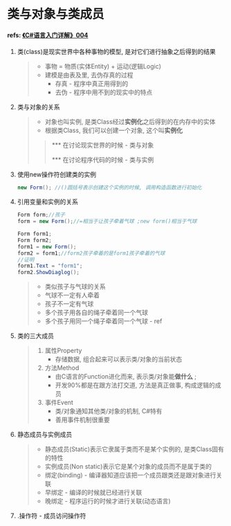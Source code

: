 # 类与对象与类成员

#### refs: [《C#语言入门详解》004](https://www.bilibili.com/video/BV13b411b7Ht?vd_source=616e276516e4dce24f4cb65934cba737&spm_id_from=333.788.player.switch&p=4)

1. 类(class)是现实世界中各种事物的模型, 是对它们进行抽象之后得到的结果

   > - 事物 = 物质(实体Entity) + 运动(逻辑Logic)
   > - 建模是由表及里, 去伪存真的过程
   >   - 存真 - 程序中真正用得到的
   >   - 去伪 - 程序中用不到的现实中的特点

2. 类与对象的关系

   > - 对象也叫实例, 是类Class经过**实例化**之后得到的在内存中的实体
   > - 根据类Class, 我们可以创建一个对象, 这个叫**实例化**
   >
   > > *** 在讨论现实世界的时候 - 类与对象
   > >
   > > *** 在讨论程序代码的时候 - 类与实例

3. 使用new操作符创建类的实例

   ```c#
   new Form(); //()圆括号表示创建这个实例的时候, 调用构造函数进行初始化
   ```

   

4. 引用变量和实例的关系

   ```c#
   Form form;//孩子
   form = new Form();//=相当于让孩子牵着气球 ;new form()相当于气球
   
   Form form1;
   Form form2;
   form1 = new Form();
   form2 = form1;//form2孩子牵着的是form1孩子牵着的气球
   //证明
   form1.Text = "form1";
   form2.ShowDiaglog();
   
   ```

   >- 类似孩子与气球的关系
   >- 气球不一定有人牵着
   >- 孩子不一定有气球
   >- 多个孩子用各自的绳子牵着同一个气球
   >- 多个孩子用同一个绳子牵着同一个气球 - ref

5. 类的三大成员

   > 1. 属性Property 
   >    - 存储数据,  组合起来可以表示类/对象的当前状态
   > 2. 方法Method
   >    - 由C语言的Function进化而来, 表示类/对象能**做什么** ; 
   >    - 开发90%都是在跟方法打交道, 方法是真正做事, 构成逻辑的成员
   > 3. 事件Event
   >    - 类/对象通知其他类/对象的机制, C#特有
   >    - 善用事件机制很重要

6. 静态成员与实例成员

   >- 静态成员(Static)表示它隶属于类而不是某个实例的, 是类Class固有的特性
   >- 实例成员(Non static)表示它是某个对象的成员而不是属于类的
   >- 绑定(binding) - 编译器知道应该把一个成员跟类还是跟对象进行关联
   >  - 早绑定 - 编译的时候就已经进行关联
   >  - 晚绑定 - 程序运行的时候才进行关联(动态语言)
   >
   >

7. .操作符 - 成员访问操作符

